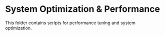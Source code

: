 # System Optimization & Performance

This folder contains scripts for performance tuning and system optimization.
